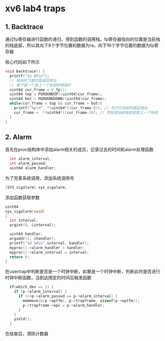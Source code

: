 
# xv6 lab4 traps

## 1. Backtrace

通过fp寄存器进行函数的递归，得到函数的调用栈。fp寄存器指向的位置是当前栈的栈底部，所以其向下8个字节位置的数据为ra，向下16个字节位置的数据为fp寄存器

核心代码如下所示

```c
void backtrace() {
  printf("in bt\n");
  // 帧指针下面的是返回地址
  // 再下面一个是上一个栈帧的帧指针
  uint64 cur_frame = r_fp();
  uint64 top = PGROUNDUP((uint64)cur_frame);
  uint64 bot = PGROUNDDOWN((uint64)cur_frame);
  while(cur_frame < top && cur_frame > bot){
    printf("%p\n", *(uint64*)(cur_frame-8)); // 先打印当前的返回地址
    cur_frame =  *(uint64*)(cur_frame-16); // 然后把当前栈帧变成上一个栈帧
  }
}
```

## 2. Alarm

首先在proc结构体中添加alarm相关的成员，记录过去的时间和alarm处理函数

```c
  int alarm_interval;
  int alarm_passed;
  uint64 alarm_handler;
```

为了完善系统调用，添加系统调用号
```c
[SYS_sigalarm] sys_sigalarm,
```

添加函数获取参数
```c
uint64
sys_sigalarm(void)
{
  int interval;
  argint(0, &interval);

  uint64 handler;
  argaddr(1, &handler);
  printf("%d %d\n",interval, handler);
  myproc()->alarm_handler = handler;
  myproc()->alarm_interval = interval;
  return 0;
}
```

在usertrap中判断是否是一个时钟中断，如果是一个时钟中断，判断此时是否进行时钟中断函数，当到达限定的时间后触发函数

```c
  if(which_dev == 2) {
    if (p->alarm_interval) {
      if (++p->alarm_passed == p->alarm_interval) {
        memmove(&(p->eptfm), p->trapframe, sizeof(p->eptfm));
        p->trapframe->epc = p->alarm_handler;
      }
    }
    yield();
  }
```

在结束后，清除计数器


